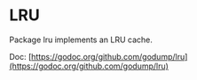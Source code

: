 # LRU

Package lru implements an LRU cache.

Doc: [https://godoc.org/github.com/godump/lru](https://godoc.org/github.com/godump/lru)

